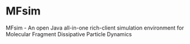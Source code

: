 # MFsim
MFsim - An open Java all-in-one rich-client simulation environment for Molecular Fragment Dissipative Particle Dynamics
